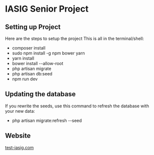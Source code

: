 # IASIG Senior Project

## Setting up Project

Here are the steps to setup the project This is all in the terminal/shell:

- composer install
- sudo npm install -g npm bower yarn
- yarn install
- bower install --allow-root
- php artisan migrate
- php artisan db:seed
- npm run dev

## Updating the database

If you rewrite the seeds, use this command to refresh the database with your new data:

- php artisan migrate:refresh --seed

## Website

<a href="https://test-iasig.com/" target="_blank">test-iasig.com</a>